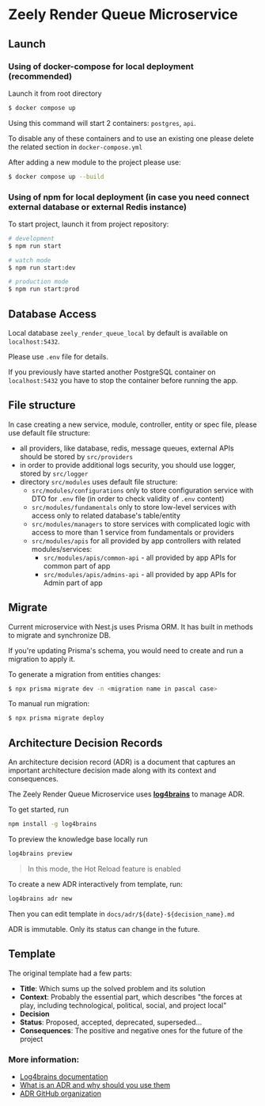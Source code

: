 # Zeely Render Queue Microservice

## Launch

### Using of docker-compose for local deployment (recommended)

Launch it from root directory

```bash
$ docker compose up
```

Using this command will start 2 containers: `postgres`, `api`.

To disable any of these containers and to use an existing one please delete the related section in `docker-compose.yml`

After adding a new module to the project please use:

```bash
$ docker compose up --build
```

### Using of npm for local deployment (in case you need connect external database or external Redis instance)

To start project, launch it from project repository:
```bash
# development
$ npm run start

# watch mode
$ npm run start:dev

# production mode
$ npm run start:prod
```

## Database Access

Local database `zeely_render_queue_local` by default is available on `localhost:5432`.

Please use `.env` file for details.

If you previously have started another PostgreSQL container on `localhost:5432` you have to stop the container before running the app.

## File structure

In case creating a new service, module, controller, entity or spec file, please use default file structure:
* all providers, like database, redis, message queues, external APIs should be stored by `src/providers`
* in order to provide additional logs security, you should use logger, stored by `src/logger`
* directory `src/modules` uses default file structure:
    * `src/modules/configurations` only to store configuration service with DTO for `.env` file (in order to check validity of `.env` content)
    * `src/modules/fundamentals` only to store low-level services with access only to related database's table/entity
    * `src/modules/managers` to store services with complicated logic with access to more than 1 service from fundamentals or providers
    * `src/modules/apis` for all provided by app controllers with related modules/services:
        * `src/modules/apis/common-api` - all provided by app APIs for common part of app
        * `src/modules/apis/admins-api` - all provided by app APIs for Admin part of app

## Migrate

Current microservice with Nest.js uses Prisma ORM. It has built in methods to migrate and synchronize DB.

If you're updating Prisma's schema, you would need to create and run a migration to apply it.

To generate a migration from entities changes:
```bash
$ npx prisma migrate dev -n <migration name in pascal case>
```

To manual run migration:
```bash
$ npx prisma migrate deploy
```

## Architecture Decision Records

An architecture decision record (ADR) is a document that captures an important architecture decision made along with its context and consequences.

The Zeely Render Queue Microservice uses [**log4brains**](https://github.com/thomvaill/log4brains) to manage ADR.

To get started, run
```bash
npm install -g log4brains
```

To preview the knowledge base locally run
```bash
log4brains preview
```

>In this mode, the Hot Reload feature is enabled

To create a new ADR interactively from template, run:
```bash
log4brains adr new
```
Then you can edit template in `docs/adr/${date}-${decision_name}.md`

ADR is immutable. Only its status can change in the future.

## Template
The original template had a few parts:

- **Title**: Which sums up the solved problem and its solution
- **Context**: Probably the essential part, which describes "the forces at play, including technological, political, social, and project local"
- **Decision**
- **Status**: Proposed, accepted, deprecated, superseded...
- **Consequences**: The positive and negative ones for the future of the project

### More information:
- [Log4brains documentation](https://github.com/thomvaill/log4brains/tree/master#readme)
- [What is an ADR and why should you use them](https://github.com/thomvaill/log4brains/tree/master#-what-is-an-adr-and-why-should-you-use-them)
- [ADR GitHub organization](https://adr.github.io/)

